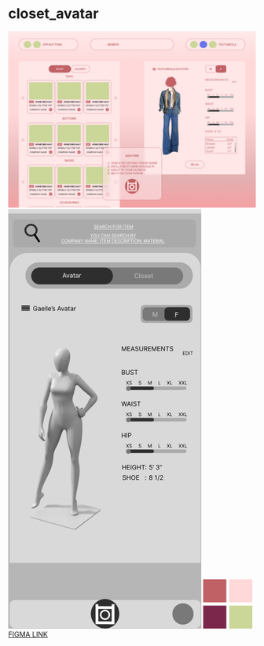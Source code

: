 # closet_avatar
<img src="Wireframe - 5 (1).png"> </img>
<img src="iPhone 16 - 1.png"> </img>
<img src="Frame 41.png" width="100px" height="100px"> </img>
[ FIGMA LINK](https://www.figma.com/design/mXXKY9zaUlccvgg2DY1mQ8/WVUM?node-id=55-2&t=8YKFYpthkk6ZCj00-1)
